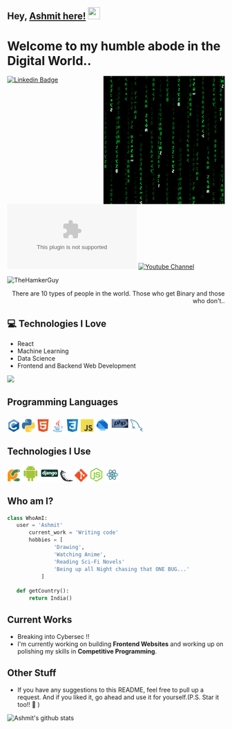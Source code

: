 ## Hey, [Ashmit here!](https://www.youtube.com/channel/)  <img src="https://media.giphy.com/media/hvRJCLFzcasrR4ia7z/giphy.gif" width="28px" height="28px">

<h1>Welcome to my humble abode in the Digital World..</h1> 

<img src = 'https://github.com/TheHamkerGuy/TheHamkerGuy/blob/6178475daf930a5d0c3666476ccab73e8dbdc7e5/images/matrix.gif' alt = 'Awesome Matrix Code' align='right'/>

[![Linkedin Badge](https://img.shields.io/badge/-Ashmit-blue?style=flat-square&logo=Linkedin&logoColor=white&link=https://www.linkedin.com/in/)](https://www.linkedin.com/in/) [![Gmail Badge](https://img.shields.io/badge/-TheHamkerGuy@gmail.com?style=flat-square&logo=Gmail&logoColor=white&link=mailto:TheHamkerGuy@gmail.com)](mailto:TheHamkerGuy@gmail.com) [![Youtube Channel](https://img.shields.io/badge/-Hamker%20Coder-c14438?style=flat-square&logo=Youtube&link=https://youtube.com/@hamkercoder?si=gXXXHtOdJIA_LwGo)](https://youtube.com/@hamkercoder?si=gXXXHtOdJIA_LwGo)
<p align="left"> <img src="https://komarev.com/ghpvc/?username=TheHamkerGuy" alt="TheHamkerGuy" /> </p>

<div style="text-align: right">There are 10 types of people in the world. Those who get Binary and those who don't.. </div>

## :computer: Technologies I Love
* React
* Machine Learning
* Data Science
* Frontend and Backend Web Development

<img src = "https://github-readme-stats.vercel.app/api/top-langs/?username=TheHamkerGuy&layout=compact">

## Programming Languages
<img src = 'https://github.com/TheHamkerGuy/TheHamkerGuy/blob/6178475daf930a5d0c3666476ccab73e8dbdc7e5/images/c-original.svg' width='30'/> <img src = 'https://github.com/TheHamkerGuy/TheHamkerGuy/blob/6178475daf930a5d0c3666476ccab73e8dbdc7e5/images/python2.png' height='30'/>  <img src = 'https://github.com/TheHamkerGuy/TheHamkerGuy/blob/6178475daf930a5d0c3666476ccab73e8dbdc7e5/images/html.svg' width='30'/> <img src='https://github.com/TheHamkerGuy/TheHamkerGuy/blob/6178475daf930a5d0c3666476ccab73e8dbdc7e5/images/java.svg' width='30'/> <img src = 'https://github.com/TheHamkerGuy/TheHamkerGuy/blob/6178475daf930a5d0c3666476ccab73e8dbdc7e5/images/css.svg' width='30'/> <img src = 'https://github.com/TheHamkerGuy/TheHamkerGuy/blob/6178475daf930a5d0c3666476ccab73e8dbdc7e5/images/js.svg' width='30'/> <img src = 'https://github.com/TheHamkerGuy/TheHamkerGuy/blob/6178475daf930a5d0c3666476ccab73e8dbdc7e5/images/dart.svg' width='33'/> <img src = 'https://github.com/TheHamkerGuy/TheHamkerGuy/blob/6178475daf930a5d0c3666476ccab73e8dbdc7e5/images/php.svg' width='40'/>
 <img src = 'https://github.com/TheHamkerGuy/TheHamkerGuy/blob/6178475daf930a5d0c3666476ccab73e8dbdc7e5/images/sql.svg' width='30'/> 
 
 ## Technologies I Use
 <img src = 'https://github.com/TheHamkerGuy/TheHamkerGuy/blob/9ad004148e3100440b42871fa1baa31b679794bb/images/pycharm.svg' width='30'/>  <img src = 'https://github.com/TheHamkerGuy/TheHamkerGuy/blob/9ad004148e3100440b42871fa1baa31b679794bb/images/android.svg' height='40'/>  <img src = 'https://github.com/TheHamkerGuy/TheHamkerGuy/blob/9ad004148e3100440b42871fa1baa31b679794bb/images/django.svg' height='40'/> <img src = 'https://github.com/TheHamkerGuy/TheHamkerGuy/blob/9ad004148e3100440b42871fa1baa31b679794bb/images/flask.png' width='30'/> <img src = 'https://github.com/TheHamkerGuy/TheHamkerGuy/blob/9ad004148e3100440b42871fa1baa31b679794bb/images/git.svg' width='30'/> <img src = 'https://github.com/TheHamkerGuy/TheHamkerGuy/blob/9ad004148e3100440b42871fa1baa31b679794bb/images/nodejs.svg' width='33'/> <img src = 'https://github.com/TheHamkerGuy/TheHamkerGuy/blob/9ad004148e3100440b42871fa1baa31b679794bb/images/react.svg' width='33'/>
 
 ## Who am I?
 ```python
 class WhoAmI:
 	user = 'Ashmit'
		current_work = 'Writing code'
		hobbies = [
				'Drawing',
				'Watching Anime',
				'Reading Sci-Fi Novels'
				'Being up all Night chasing that ONE BUG...'
			]
	
	def getCountry():
		return India()
 ```
 
## Current Works
 * Breaking into Cybersec !!
 * I'm currently working on­ building **Frontend Websites** and working up on polishing my skills in **Competitive Programming**.
 
## Other Stuff
  - If you have any suggestions to this README, feel free to pull up a request. And if you liked it, go ahead and use it for yourself.(P.S. Star it too!! :grimacing: )

![Ashmit's github stats](https://github-readme-stats.vercel.app/api?username=TheHamkerGuy&show_icons=true&hide=[%22issues%22])

